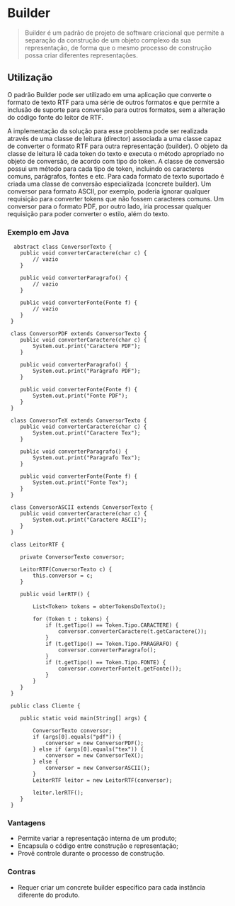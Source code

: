 # Builder

>Builder é um padrão de projeto de software criacional que permite a separação da construção de um objeto complexo da sua representação, de forma que o mesmo processo de construção possa criar diferentes representações.

## Utilização

O padrão Builder pode ser utilizado em uma aplicação que converte o formato de texto RTF para uma série de outros formatos e que permite a inclusão de suporte para conversão para outros formatos, sem a alteração do código fonte do leitor de RTF.

A implementação da solução para esse problema pode ser realizada através de uma classe de leitura (director) associada a uma classe capaz de converter o formato RTF para outra representação (builder). O objeto da classe de leitura lê cada token do texto e executa o método apropriado no objeto de conversão, de acordo com tipo do token. A classe de conversão possui um método para cada tipo de token, incluindo os caracteres comuns, parágrafos, fontes e etc. Para cada formato de texto suportado é criada uma classe de conversão especializada (concrete builder). Um conversor para formato ASCII, por exemplo, poderia ignorar qualquer requisição para converter tokens que não fossem caracteres comuns. Um conversor para o formato PDF, por outro lado, iria processar qualquer requisição para poder converter o estilo, além do texto.

### Exemplo em Java

```
  abstract class ConversorTexto {
 	public void converterCaractere(char c) {
 		// vazio
 	}

 	public void converterParagrafo() {
 		// vazio
 	}

 	public void converterFonte(Fonte f) {
 		// vazio
 	}
 }

 class ConversorPDF extends ConversorTexto {
 	public void converterCaractere(char c) {
 		System.out.print("Caractere PDF");
 	}

 	public void converterParagrafo() {
 		System.out.print("Parágrafo PDF");
 	}

 	public void converterFonte(Fonte f) {
 		System.out.print("Fonte PDF");
 	}
 }

 class ConversorTeX extends ConversorTexto {
 	public void converterCaractere(char c) {
 		System.out.print("Caractere Tex");
 	}

 	public void converterParagrafo() {
 		System.out.print("Paragrafo Tex");
 	}

 	public void converterFonte(Fonte f) {
 		System.out.print("Fonte Tex");
 	}
 }

 class ConversorASCII extends ConversorTexto {
 	public void converterCaractere(char c) {
 		System.out.print("Caractere ASCII");
 	}
 }

 class LeitorRTF {

 	private ConversorTexto conversor;

 	LeitorRTF(ConversorTexto c) {
 		this.conversor = c;
 	}

 	public void lerRTF() {

 		List<Token> tokens = obterTokensDoTexto();

 		for (Token t : tokens) {
 			if (t.getTipo() == Token.Tipo.CARACTERE) {
 				conversor.converterCaractere(t.getCaractere());
 			}
 			if (t.getTipo() == Token.Tipo.PARAGRAFO) {
 				conversor.converterParagrafo();
 			}
 			if (t.getTipo() == Token.Tipo.FONTE) {
 				conversor.converterFonte(t.getFonte());
 			}
 		}
 	}
 }

 public class Cliente {

 	public static void main(String[] args) {

 		ConversorTexto conversor;
 		if (args[0].equals("pdf")) {
 			conversor = new ConversorPDF();
 		} else if (args[0].equals("tex")) {
 			conversor = new ConversorTeX();
 		} else {
 			conversor = new ConversorASCII();
 		}
 		LeitorRTF leitor = new LeitorRTF(conversor);

 		leitor.lerRTF();
 	}
 }

```

### Vantagens

* Permite variar a representação interna de um produto;
* Encapsula o código entre construção e representação;
* Provê controle durante o processo de construção.

### Contras
* Requer criar um concrete builder específico para cada instância diferente do produto.

